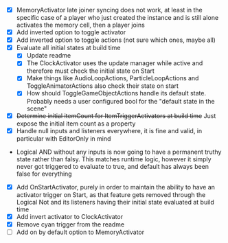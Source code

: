 
- [x] MemoryActivator late joiner syncing does not work, at least in the specific case of a player who just created the instance and is still alone activates the memory cell, then a player joins
- [x] Add inverted option to toggle activator
- [x] Add inverted option to toggle actions (not sure which ones, maybe all)
- [x] Evaluate all initial states at build time
  - [x] Update readme
  - [x] The ClockActivator uses the update manager while active and therefore must check the initial state on Start
  - [x] Make things like AudioLoopActions, ParticleLoopActions and ToggleAnimatorActions also check their state on start
  - [x] How should ToggleGameObjectActions handle its default state. Probably needs a user configured bool for the "default state in the scene"
- [x] ~~Determine initial itemCount for ItemTriggerActivators at build time~~ Just expose the initial item count as a property
- [x] Handle null inputs and listeners everywhere, it is fine and valid, in particular with EditorOnly in mind
- Logical AND without any inputs is now going to have a permanent truthy state rather than falsy. This matches runtime logic, however it simply never got triggered to evaluate to true, and default has always been false for everything
- [x] Add OnStartActivator, purely in order to maintain the ability to have an activator trigger on Start, as that feature gets removed through the Logical Not and its listeners having their initial state evaluated at build time
- [x] Add invert activator to ClockActivator
- [x] Remove cyan trigger from the readme
- [ ] Add on by default option to MemoryActivator
